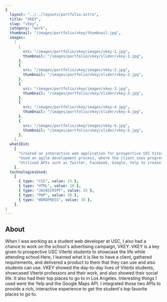```yaml
---
{
  layout: "../../layouts/portfolio.astro",
  title: "VKEY",
  slug: "vkey",
  category: "work",
  thumbnail: "/images/portfolio/vkey/thumbnail.jpg",
  images:
    [
      {
        src: "/images/portfolio/vkey/images/vkey-1.jpg",
        thumbnail: "/images/portfolio/vkey/slider/vkey-1.jpg",
      },
      {
        src: "/images/portfolio/vkey/images/vkey-2.jpg",
        thumbnail: "/images/portfolio/vkey/slider/vkey-2.jpg",
      },
      {
        src: "/images/portfolio/vkey/images/vkey-3.jpg",
        thumbnail: "/images/portfolio/vkey/slider/vkey-3.jpg",
      },
      {
        src: "/images/portfolio/vkey/images/vkey-4.jpg",
        thumbnail: "/images/portfolio/vkey/slider/vkey-4.jpg",
      },
      {
        src: "/images/portfolio/vkey/images/vkey-5.jpg",
        thumbnail: "/images/portfolio/vkey/slider/vkey-5.jpg",
      },
    ],
  whatIDid:
    [
      "Created an interactive web application for prospective USC Viterbi students that showcases USC Viterbi School of Engineering life and its respective students",
      "Used an agile development process, where the client sees progress every two weeks",
      "Utilized APIs such as Twitter, Facebook, Google, Yelp to create interactivity for the web application.",
    ],
  technologiesUsed:
    [
      { type: "CSS", value: 15 },
      { type: "HTML", value: 10 },
      { type: "JAVASCRIPT", value: 25 },
      { type: "PHP", value: 20 },
      { type: "WORDPRESS", value: 30 },
    ],
}
---
```


## About

When I was working as a student web developer at USC, I also had a chance to work on the school's advertising campaign, VKEY. VKEY is a key given to prospective USC Viterbi students to showcase the life while attending school.Here, I learned what it is like to have a client, gathered requirements, and delivered a product to them that they can use and also students can use. VKEY showed the day-to-day lives of Viterbi students, showcased Viterbi professors and their work, and also showed their social life. It also had their top places to go to in Los Angeles. Interesting things I used were the Yelp and the Google Maps API. I integrated those two APIs to provide a rich, interactive experience to get the student's top favorite places to go to.
